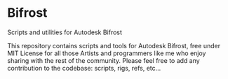 # Bifrost
Scripts and utilities for Autodesk Bifrost

This repository contains scripts and tools for Autodesk Bifrost, free under MIT License for all those Artists and programmers like me who enjoy sharing with the rest of the community.
Please feel free to add any contribution to the codebase: scripts, rigs, refs, etc...
